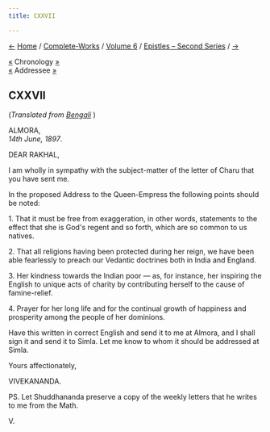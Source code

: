 ```yaml
---
title: CXXVII

---
```

<div>

[←](126_miss_noble.htm) [Home](../../../index.htm) /
[Complete-Works](../../complete_works.htm) / [Volume
6](../volume_6_contents.htm) / [Epistles – Second
Series](epistles_second_series_contents.htm) / [→](128_akhandananda.htm)

  

[«](126_miss_noble.htm) Chronology [»](128_akhandananda.htm)  
[«](../../volume_8/epistles_fourth_series/092_rakhal.htm) Addressee
[»](129_rakhal.htm)

## CXXVII

(*Translated from [Bengali](b7345e6127.pdf)* )

ALMORA,  
*14th June, 1897*.

DEAR RAKHAL,

I am wholly in sympathy with the subject-matter of the letter of Charu
that you have sent me.

In the proposed Address to the Queen-Empress the following points should
be noted:

1\. That it must be free from exaggeration, in other words, statements
to the effect that she is God's regent and so forth, which are so common
to us natives.

2\. That all religions having been protected during her reign, we have
been able fearlessly to preach our Vedantic doctrines both in India and
England.

3\. Her kindness towards the Indian poor — as, for instance, her
inspiring the English to unique acts of charity by contributing herself
to the cause of famine-relief.

4\. Prayer for her long life and for the continual growth of happiness
and prosperity among the people of her dominions.

Have this written in correct English and send it to me at Almora, and I
shall sign it and send it to Simla. Let me know to whom it should be
addressed at Simla. 

Yours affectionately,

VIVEKANANDA.

  
PS. Let Shuddhananda preserve a copy of the weekly letters that he
writes to me from the Math.

V.

</div>
